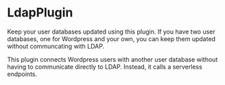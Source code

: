 # LdapPlugin

Keep your user databases updated using this plugin. If you have two user databases, one for Wordpress and your own, you can keep them updated without communcating with LDAP.

This plugin connects Wordpress users with another user database without having to communicate directly to LDAP. Instead, it calls a serverless endpoints. 
